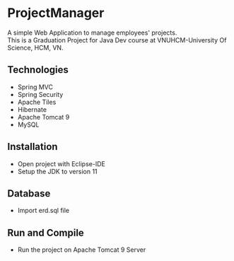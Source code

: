# ProjectManager
A simple Web Application to manage employees' projects. <br>
This is a Graduation Project for Java Dev course at VNUHCM-University Of Science, HCM, VN.
## Technologies
* Spring MVC
* Spring Security
* Apache Tiles
* Hibernate
* Apache Tomcat 9
* MySQL
## Installation
* Open project with Eclipse-IDE
* Setup the JDK to version 11
## Database
* Import erd.sql file
## Run and Compile
* Run the project on Apache Tomcat 9 Server
